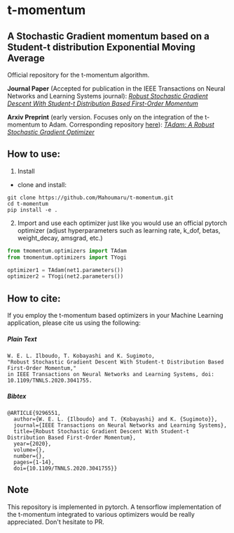 # t-momentum
## A Stochastic Gradient momentum based on a Student-t distribution Exponential Moving Average

 Official repository for the t-momentum algorithm.

**Journal Paper** (Accepted for publication in the IEEE Transactions on Neural Networks and Learning Systems journal):
[*Robust Stochastic Gradient Descent With Student-t Distribution Based First-Order Momentum*](https://ieeexplore.ieee.org/document/9296551)

**Arxiv Preprint** (early version. Focuses only on the integration of the t-momentum to Adam. Corresponding repository [here](https://github.com/Mahoumaru/TAdam)): [*TAdam: A Robust Stochastic Gradient Optimizer*](http://arxiv.org/abs/2003.00179)
 
## How to use:

1. Install
- clone and install:
```
git clone https://github.com/Mahoumaru/t-momentum.git
cd t-momentum
pip install -e .
```

2. Import and use each optimizer just like you would use an official pytorch optimizer (adjust hyperparameters such as learning rate, k_dof, betas, weight_decay, amsgrad, etc.)
```python
from tmomentum.optimizers import TAdam
from tmomentum.optimizers import TYogi

optimizer1 = TAdam(net1.parameters())
optimizer2 = TYogi(net2.parameters())
```

## How to cite:
 If you employ the t-momentum based optimizers in your Machine Learning application, please cite us using the following:

##### Plain Text
```
W. E. L. Ilboudo, T. Kobayashi and K. Sugimoto,
"Robust Stochastic Gradient Descent With Student-t Distribution Based First-Order Momentum,"
in IEEE Transactions on Neural Networks and Learning Systems, doi: 10.1109/TNNLS.2020.3041755.
```

##### Bibtex
```
@ARTICLE{9296551,
  author={W. E. L. {Ilboudo} and T. {Kobayashi} and K. {Sugimoto}},
  journal={IEEE Transactions on Neural Networks and Learning Systems}, 
  title={Robust Stochastic Gradient Descent With Student-t Distribution Based First-Order Momentum}, 
  year={2020},
  volume={},
  number={},
  pages={1-14},
  doi={10.1109/TNNLS.2020.3041755}}
```

## Note
 This repository is implemented in pytorch.
 A tensorflow implementation of the t-momentum integrated to various optimizers would be really appreciated. Don't hesitate to PR.
